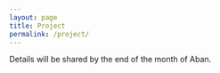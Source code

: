 ```yaml
---
layout: page
title: Project
permalink: /project/
---
```

Details will be shared by the end of the month of Aban.
